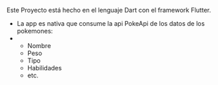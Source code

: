 Este Proyecto está hecho en el lenguaje Dart con el framework Flutter.

* La app es nativa que consume la api PokeApi de los datos de los pokemones:
*   * Nombre
    * Peso
    * Tipo
    * Habilidades
    * etc.
